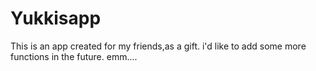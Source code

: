 # Yukkisapp
This is an app created for my friends,as a gift.
i'd like to add some more functions in the future.
emm....
